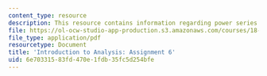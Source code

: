```yaml
---
content_type: resource
description: This resource contains information regarding power series.
file: https://ol-ocw-studio-app-production.s3.amazonaws.com/courses/18-100a-introduction-to-analysis-fall-2012/6e70331583fd470e1fdb35fc5d254bfe_MIT18_100AF12_Assign_6.pdf
file_type: application/pdf
resourcetype: Document
title: 'Introduction to Analysis: Assignment 6'
uid: 6e703315-83fd-470e-1fdb-35fc5d254bfe
---
```

